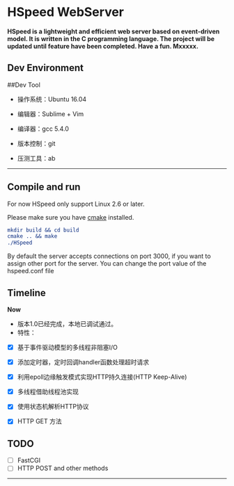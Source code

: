 ﻿# HSpeed WebServer

**HSpeed is a lightweight and efficient web server based on event-driven model. It is written in the C programming language. The project will be updated until feature have been completed. Have a fun. Mxxxxx.**
## Dev Environment

##Dev Tool


- 操作系统：Ubuntu 16.04

- 编辑器：Sublime + Vim

- 编译器：gcc 5.4.0

- 版本控制：git

- 压测工具：ab

--- 

## Compile and run

For now HSpeed only support Linux 2.6 or later.

Please make sure you have [cmake](https://cmake.org) installed.

```cmake
mkdir build && cd build
cmake .. && make
./HSpeed
```
By default the server accepts connections on port 3000, if you want to assign other port for the server. You can change the port value of the hspeed.conf file

## Timeline

**Now**

- 版本1.0已经完成，本地已调试通过。
- 特性：

- [x] 基于事件驱动模型的多线程非阻塞I/O
- [x] 添加定时器，定时回调handler函数处理超时请求
- [x] 利用epoll边缘触发模式实现HTTP持久连接(HTTP Keep-Alive)
- [x] 多线程借助线程池实现
- [x] 使用状态机解析HTTP协议
- [x] HTTP GET 方法


## TODO

- [ ] FastCGI
- [ ] HTTP POST and other methods
---

